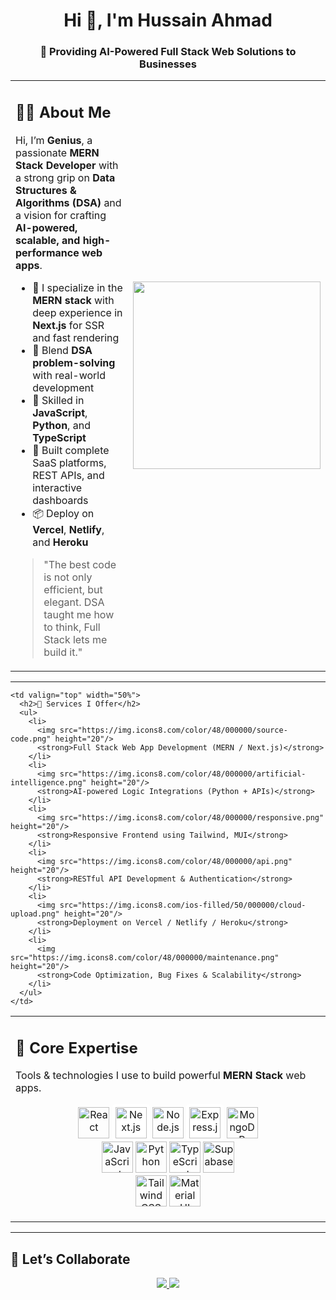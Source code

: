 <h1 align="center">Hi 👋, I'm Hussain Ahmad</h1>
<h3 align="center">🚀 Providing AI-Powered Full Stack Web Solutions to Businesses</h3>

<table align="center">
  <tr>
    <td valign="top" width="60%">
      <h2>🧑‍💻 About Me</h2>
      <p>
        Hi, I’m <strong>Genius</strong>, a passionate <strong>MERN Stack Developer</strong> with a strong grip on <strong>Data Structures & Algorithms (DSA)</strong> and a vision for crafting <strong>AI-powered, scalable, and high-performance web apps</strong>.
      </p>
      <ul>
        <li>🧱 I specialize in the <strong>MERN stack</strong> with deep experience in <strong>Next.js</strong> for SSR and fast rendering</li>
        <li>🧠 Blend <strong>DSA problem-solving</strong> with real-world development</li>
        <li>🧰 Skilled in <strong>JavaScript</strong>, <strong>Python</strong>, and <strong>TypeScript</strong></li>
        <li>🚀 Built complete SaaS platforms, REST APIs, and interactive dashboards</li>
        <li>📦 Deploy on <strong>Vercel</strong>, <strong>Netlify</strong>, and <strong>Heroku</strong></li>
      </ul>
      <blockquote>
        "The best code is not only efficient, but elegant. DSA taught me how to think, Full Stack lets me build it."
      </blockquote>
    </td>
    <td align="center" width="40%">
      <img src="https://media.giphy.com/media/qgQUggAC3Pfv687qPC/giphy.gif" width="300" />
    </td>
  </tr>
</table>

---

<table align="center">
  <tr>
    <td valign="top" width="50%">
      <h2>💼 Core Expertise</h2>
      <p>
        Tools & technologies I use to build powerful <strong>MERN Stack</strong> web apps.
      </p>
      <p align="center">
        <img src="https://cdn.jsdelivr.net/gh/devicons/devicon/icons/react/react-original.svg" height="50" alt="React" title="React" />
        <img src="https://assets.vercel.com/image/upload/v1607554385/repositories/next-js/next-logo.png" height="50" alt="Next.js" title="Next.js" style="background:white; padding: 5px; border-radius: 5px;" />
        <img src="https://cdn.jsdelivr.net/gh/devicons/devicon/icons/nodejs/nodejs-original-wordmark.svg" height="50" alt="Node.js" title="Node.js" />
        <img src="https://upload.wikimedia.org/wikipedia/commons/6/64/Expressjs.png" height="50" alt="Express.js" title="Express.js" style="background:white; padding:5px; border-radius:5px;" />
        <img src="https://cdn.jsdelivr.net/gh/devicons/devicon/icons/mongodb/mongodb-original.svg" height="50" alt="MongoDB" title="MongoDB" />
        <br>
        <img src="https://cdn.jsdelivr.net/gh/devicons/devicon/icons/javascript/javascript-original.svg" height="50" alt="JavaScript" title="JavaScript" />
        <img src="https://cdn.jsdelivr.net/gh/devicons/devicon/icons/python/python-original.svg" height="50" alt="Python" title="Python" />
        <img src="https://cdn.jsdelivr.net/gh/devicons/devicon/icons/typescript/typescript-original.svg" height="50" alt="TypeScript" title="TypeScript" />
        <img src="https://www.vectorlogo.zone/logos/supabase/supabase-icon.svg" height="50" alt="Supabase" title="Supabase" />
        <br>
        <img src="https://upload.wikimedia.org/wikipedia/commons/d/d5/Tailwind_CSS_Logo.svg" height="50" alt="Tailwind CSS" title="Tailwind CSS" />
        <img src="https://cdn.jsdelivr.net/gh/devicons/devicon/icons/materialui/materialui-original.svg" height="50" alt="Material UI" title="Material UI" />
      </p>
    </td>

    <td valign="top" width="50%">
      <h2>🔧 Services I Offer</h2>
      <ul>
        <li>
          <img src="https://img.icons8.com/color/48/000000/source-code.png" height="20"/> 
          <strong>Full Stack Web App Development (MERN / Next.js)</strong>
        </li>
        <li>
          <img src="https://img.icons8.com/color/48/000000/artificial-intelligence.png" height="20"/> 
          <strong>AI-powered Logic Integrations (Python + APIs)</strong>
        </li>
        <li>
          <img src="https://img.icons8.com/color/48/000000/responsive.png" height="20"/> 
          <strong>Responsive Frontend using Tailwind, MUI</strong>
        </li>
        <li>
          <img src="https://img.icons8.com/color/48/000000/api.png" height="20"/> 
          <strong>RESTful API Development & Authentication</strong>
        </li>
        <li>
          <img src="https://img.icons8.com/ios-filled/50/000000/cloud-upload.png" height="20"/> 
          <strong>Deployment on Vercel / Netlify / Heroku</strong>
        </li>
        <li>
          <img src="https://img.icons8.com/color/48/000000/maintenance.png" height="20"/> 
          <strong>Code Optimization, Bug Fixes & Scalability</strong>
        </li>
      </ul>
    </td>
  </tr>
</table>

---

## 🤝 Let’s Collaborate

<p align="center">
  <a href="mailto:your.hussainahmad.dev.17@gmail.com">
    <img src="https://img.shields.io/badge/Gmail-D14836?style=for-the-badge&logo=gmail&logoColor=white" />
  </a>
  <a href="https://www.linkedin.com/in/hussainahmaddev/">
    <img src="https://img.shields.io/badge/LinkedIn-0077B5?style=for-the-badge&logo=linkedin&logoColor=white" />
  </a>
</p>
